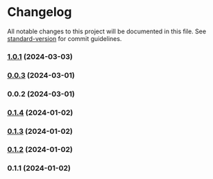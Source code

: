 # Changelog

All notable changes to this project will be documented in this file. See [standard-version](https://github.com/conventional-changelog/standard-version) for commit guidelines.

### [1.0.1](https://github.com/rubakas/metrica-typus/compare/v0.0.3...v1.0.1) (2024-03-03)

### [0.0.3](https://github.com/rubakas/metrica-typus/compare/v0.0.2...v0.0.3) (2024-03-01)

### 0.0.2 (2024-03-01)

### [0.1.4](https://github.com/andriytyurnikov/rubakas-metrica-typus/compare/v0.1.3...v0.1.4) (2024-01-02)

### [0.1.3](https://github.com/andriytyurnikov/rubakas-metrica-typus/compare/v0.1.2...v0.1.3) (2024-01-02)

### [0.1.2](https://github.com/andriytyurnikov/rubakas-metrica-typus/compare/v0.1.1...v0.1.2) (2024-01-02)

### 0.1.1 (2024-01-02)
